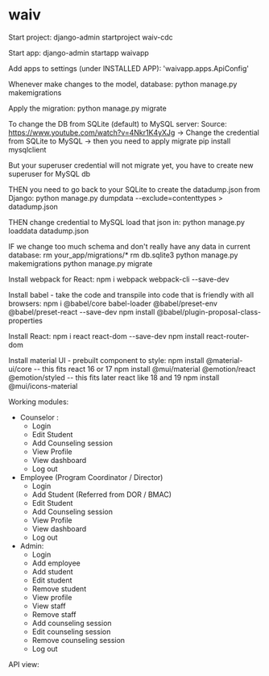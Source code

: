 # waiv

Start project:
django-admin startproject waiv-cdc

Start app:
django-admin startapp waivapp

Add apps to settings (under INSTALLED APP):
'waivapp.apps.ApiConfig'

Whenever make changes to the model, database:
python manage.py makemigrations

Apply the migration:
python manage.py migrate

To change the DB from SQLite (default) to MySQL server:
Source: https://www.youtube.com/watch?v=4Nkr1K4yXJg
-> Change the credential from SQLite to MySQL
-> then you need to apply migrate
pip install mysqlclient

But your superuser credential will not migrate yet, you have to create new superuser for MySQL db 

THEN you need to go back to your SQLite to create the datadump.json from Django:
python manage.py dumpdata --exclude=contenttypes > datadump.json

THEN change credential to MySQL load that json in:
python manage.py loaddata datadump.json

IF we change too much schema and don't really have any data in current database:
rm your_app/migrations/*
rm db.sqlite3
python manage.py makemigrations
python manage.py migrate

Install webpack for React:
npm i webpack webpack-cli --save-dev

Install babel - take the code and transpile into code that is friendly with all browsers:
npm i @babel/core babel-loader @babel/preset-env @babel/preset-react --save-dev
npm install @babel/plugin-proposal-class-properties

Install React:
npm i react react-dom --save-dev
npm install react-router-dom

Install material UI - prebuilt component to style:
npm install @material-ui/core -- this fits react 16 or 17
npm install @mui/material @emotion/react @emotion/styled -- this fits later react like 18 and 19
npm install @mui/icons-material

Working modules:
- Counselor : 
    - Login
    - Edit Student
    - Add Counseling session
    - View Profile
    - View dashboard
    - Log out
- Employee (Program Coordinator / Director)
    - Login
    - Add Student (Referred from DOR / BMAC)
    - Edit Student
    - Add Counseling session
    - View Profile
    - View dashboard
    - Log out
- Admin:
    - Login
    - Add employee
    - Add student
    - Edit student
    - Remove student
    - View profile
    - View staff
    - Remove staff
    - Add counseling session
    - Edit counseling session
    - Remove counseling session
    - Log out



API view: